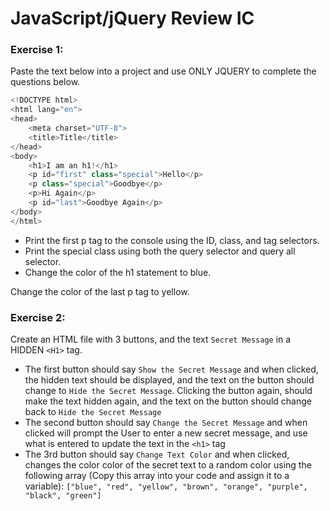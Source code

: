 # JavaScript/jQuery Review IC

### Exercise 1:
Paste the text below into a project and use ONLY JQUERY to complete the questions below.
```javascript
<!DOCTYPE html>
<html lang="en">
<head>
	<meta charset="UTF-8">
	<title>Title</title>
</head>
<body>
	<h1>I am an h1!</h1>
	<p id="first" class="special">Hello</p>
	<p class="special">Goodbye</p>
	<p>Hi Again</p>
	<p id="last">Goodbye Again</p>
</body>
</html>
```

* Print the first p tag to the console using the ID, class, and tag selectors.
* Print the special class using both the query selector and query all selector.
* Change the color of the h1 statement to blue.

Change the color of the last p tag to yellow.

### Exercise 2:
Create an HTML file with 3 buttons, and the text ```Secret Message``` in a HIDDEN ```<H1>``` tag.
* The first button should say ```Show the Secret Message``` and when clicked, the hidden text should be displayed, and the text on the button should change to ```Hide the Secret Message```. Clicking the button again, should make the text hidden again, and the text on the button should change back to ```Hide the Secret Message```
* The second button should say ```Change the Secret Message``` and when clicked will prompt the User to enter a new secret message, and use what is entered to update the text in the ```<h1>``` tag
* The 3rd button should say ```Change Text Color``` and when clicked, changes the color color of the secret text to a random color using the following array (Copy this array into your code and assign it to a variable): ```["blue", "red", "yellow", "brown", "orange", "purple", "black", "green"]```
